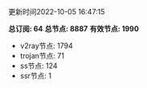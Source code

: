 更新时间2022-10-05 16:47:15

**总订阅: 64**
**总节点: 8887**
**有效节点: 1990**
- v2ray节点: 1794
- trojan节点: 71
- ss节点: 124
- ssr节点: 1
